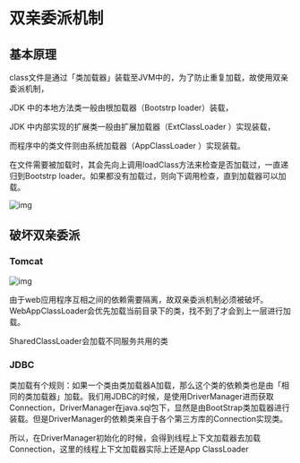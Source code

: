 # 双亲委派机制

## 基本原理

class文件是通过「类加载器」装载至JVM中的，为了防止重复加载，故使用双亲委派机制，

JDK 中的本地方法类一般由根加载器（Bootstrp loader）装载，

JDK 中内部实现的扩展类一般由扩展加载器（ExtClassLoader ）实现装载，

而程序中的类文件则由系统加载器（AppClassLoader ）实现装载。

在文件需要被加载时，其会先向上调用loadClass方法来检查是否加载过，一直递归到Bootstrp loader。如果都没有加载过，则向下调用检查，直到加载器可以加载。

![img](D:\study\lbeco\lbeco.github.io\pic\v2-241ed5c080da67d2a4a7ece5162d1fd4_720w.jpg)

## 破坏双亲委派

### Tomcat

![img](https://pic3.zhimg.com/80/v2-371ed70e75e64b7d6fed16a05db59e4e_720w.jpg?source=3af55fa1)

由于web应用程序互相之间的依赖需要隔离，故双亲委派机制必须被破坏。WebAppClassLoader会优先加载当前目录下的类，找不到了才会到上一层进行加载。

SharedClassLoader会加载不同服务共用的类

### JDBC

类加载有个规则：如果一个类由类加载器A加载，那么这个类的依赖类也是由「相同的类加载器」加载。我们用JDBC的时候，是使用DriverManager进而获取Connection，DriverManager在java.sql包下，显然是由BootStrap类加载器进行装载。但是DriverManager的依赖类来自于各个第三方库的Connection实现类。

所以，在DriverManager初始化的时候，会得到线程上下文加载器去加载Connection，这里的线程上下文加载器实际上还是App ClassLoader